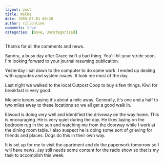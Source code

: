 ```yaml
---
layout: post
title: Walks
date: 2008-07-01 08:28
author: rillonline
comments: true
categories: [move, Uncategorized]
---
```

Thanks for all the comments and news.&nbsp;

Sandra, a&nbsp;busy day after Grace isn't a bad thing. You'll hit your stride soon. I'm looking forward to your journal resuming publication.

Yesterday I sat down to the computer to do some work. I ended up dealing with upgrades and system issues. It took me most of the day.

Last night we walked to the local Outpost Coop to buy a few things. Kiwi for breakfast is very good.&nbsp;

Melanie keeps saying it's about a mile away. Generally, it's one and a half to two miles away to these locations so we all get a good walk in.

Elwood is doing very well and identified the driveway on the way home. This is encouraging. He is&nbsp;very quiet during the day. He likes laying on the bedroom rug in the sun and watching me from the doorway while I work at the dining room table. I also&nbsp;suspect&nbsp;he is doing some sort of grieving for friends and places. Dogs do this in their own way.

It is set up for me to visit the apartment and do the paperwork tomorrow so I will have news. Jay still needs some&nbsp;content for the radio show&nbsp;so that is my task to accomplish this week.&nbsp;
